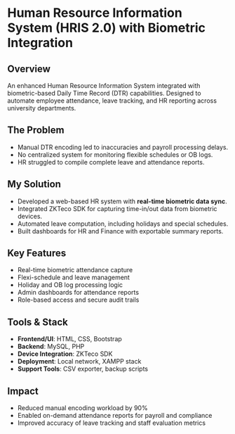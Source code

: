 # Human Resource Information System (HRIS 2.0) with Biometric Integration

## Overview
An enhanced Human Resource Information System integrated with biometric-based Daily Time Record (DTR) capabilities. Designed to automate employee attendance, leave tracking, and HR reporting across university departments.

## The Problem
- Manual DTR encoding led to inaccuracies and payroll processing delays.
- No centralized system for monitoring flexible schedules or OB logs.
- HR struggled to compile complete leave and attendance reports.

## My Solution
- Developed a web-based HR system with **real-time biometric data sync**.
- Integrated ZKTeco SDK for capturing time-in/out data from biometric devices.
- Automated leave computation, including holidays and special schedules.
- Built dashboards for HR and Finance with exportable summary reports.

## Key Features
- Real-time biometric attendance capture  
- Flexi-schedule and leave management  
- Holiday and OB log processing logic  
- Admin dashboards for attendance reports  
- Role-based access and secure audit trails  

## Tools & Stack
- **Frontend/UI**: HTML, CSS, Bootstrap  
- **Backend**: MySQL, PHP  
- **Device Integration**: ZKTeco SDK  
- **Deployment**: Local network, XAMPP stack  
- **Support Tools**: CSV exporter, backup scripts

## Impact
- Reduced manual encoding workload by 90%  
- Enabled on-demand attendance reports for payroll and compliance  
- Improved accuracy of leave tracking and staff evaluation metrics
